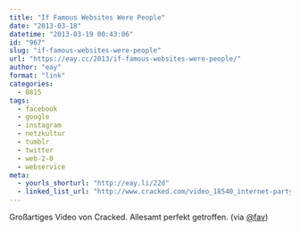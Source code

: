 ```yaml
---
title: "If Famous Websites Were People"
date: "2013-03-18"
datetime: "2013-03-19 00:43:06"
id: "967"
slug: "if-famous-websites-were-people"
url: "https://eay.cc/2013/if-famous-websites-were-people/"
author: "eay"
format: "link"
categories:
  - 0815
tags:
  - facebook
  - google
  - instagram
  - netzkultur
  - tumblr
  - twitter
  - web-2-0
  - webservice
meta:
  - yourls_shorturl: "http://eay.li/22d"
  - linked_list_url: "http://www.cracked.com/video_18540_internet-party-why-nobody-gets-anything-done-web.html"
---
```


Großartiges Video von Cracked. Allesamt perfekt getroffen. (via [@fav](https://posts.app.net/3979552))
